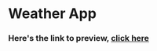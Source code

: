 # Weather App
### Here's the link to preview, <a href="https://sumeet0608.github.io/Weather-App/">click here</a>
